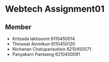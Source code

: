 # Webtech Assignment01
## Member
- Kritsada lakhasont 6110450014
- Thirawat Ainmikun 6110450120
- Nichanan Chatuparisutisin 6210450571
- Panyakarn Pantaeng 6210450091
